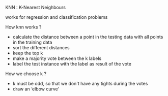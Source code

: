 
KNN : K-Nearest Neighbours

works for regression and classification problems

How knn works ?

- calculate the distance between a point in the testing data with all points in the training data
- sort the different distances 
- keep the top k 
- make a majority vote between the k labels
- label the test instance with the label as result of the vote


How we choose k ?
- k must be odd, so that we don't have any tights during the votes 
- draw an ‘elbow curve‘ 
